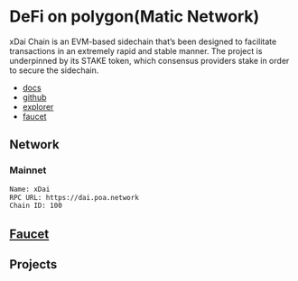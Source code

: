 # DeFi on polygon(Matic Network)
xDai Chain is an EVM-based sidechain that’s been designed to facilitate transactions in an extremely rapid and stable manner. The project is underpinned by its STAKE token, which consensus providers stake in order to secure the sidechain.
- [docs](https://www.xdaichain.com/)
- [github](https://github.com/xdaichain)
- [explorer](https://blockscout.com/poa/xdai)
- [faucet](https://blockscout.com/xdai/mainnet/faucet)

## Network
### Mainnet
```txt
Name: xDai
RPC URL: https://dai.poa.network
Chain ID: 100
```

## [Faucet](https://blockscout.com/xdai/mainnet/faucet)

## Projects
